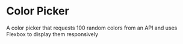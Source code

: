 # Color Picker
 A color picker that requests 100 random colors from an API and uses Flexbox to display them responsively 
